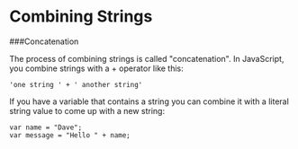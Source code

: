# Combining Strings
###Concatenation

The process of combining strings is called "concatenation". In JavaScript, you combine strings with a + operator like this:

```'one string ' + ' another string'```


If you have a variable that contains a string you can combine it with a literal string value to come up with a new string:

```
var name = "Dave";
var message = "Hello " + name;
```


